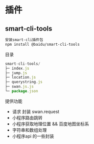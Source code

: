 # 插件
## smart-cli-tools

```sh
安装smart-cli插件包
npm install @baidu/smart-cli-tools
```
目录
```js
smart-cli-tools/
├─ index.js
├─ jump.js
├─ location.js
├─ querystring.js
├─ swan.js.js
└─ package.json
```
提供功能
- 请求 封装 swan.request
- 小程序路由跳转
- 小程序获取地理位置 && 百度地图坐标系
- 字符串和数组处理
- 小程序api 的一些封装